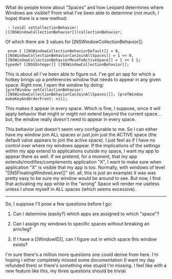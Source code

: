 What do people know about "Spaces" and how Leopard determines where Windows are visible?  From what I've been able to determine (not much, I hope) there is a new method:

<code> - (void) setCollectionBehavior: ([[NSWindowCollectionBehavior]])collectionBehavior;</code> 

Of which there are 3 values for [[NSWindowCollectionBehavior]]:

<code> enum {
   [[NSWindowCollectionBehaviorDefault]] = 0,
   [[NSWindowCollectionBehaviorCanJoinAllSpaces]] = 1 << 0,
   [[NSWindowCollectionBehaviorMoveToActiveSpace]] = 1 << 1
};
typedef [[NSUInteger]] [[NSWindowCollectionBehavior]];</code> 

This is about all I've been able to figure out.  I've got an app for which a hotkey brings up a preferences window that needs to appear in any given space.  Right now, I open the window by doing:
<code>    [prefWindow setCollectionBehavior: [[NSWindowCollectionBehaviorCanJoinAllSpaces]]];
    [prefWindow makeKeyAndOrderFront: nil]; </code> 

This makes it appear in every space.  Which is fine, I suppose, since it will apply behavior that might or might not extend beyond the current space... but, the window really doesn't need to appear in every space.

This behavior just doesn't seem very configurable to me.  So I can either have my window join ALL spaces or just join just the ACTIVE space (the default value appears to join the active space).  I just feel as if I have no control over where my windows appear.  If the implications of the settings within my app extend to applications outside my space, I want my app to appear there as well.  If we pretend, for a moment, that my app extends/modifies/complements application "X", I want to make sure when application "X" is visible that my app is too.  Normally, with windows of level "[[NSFloatingWindowLevel]]" (et. all, this is just an example) it was was pretty easy to be sure my window would be around to see.  But now, I find that activating my app while in the "wrong" Space will render me useless unless I show myself in ALL spaces (which seems excessive).

---- 

So, I suppose I'll pose a few questions before I go:

1) Can I determine (easily?) which apps are assigned to which "space"?

2) Can I assign my windows to specific spaces without breaking an arm/leg?

3) If I have a [[WindowID]], can I figure out in which space this window exists?

I'm sure there's a million more questions one could derive from here.  I'm hoping I either completely missed some documentation (I want my day refunded then) or there's something else stupid I'm missing. I feel like with a new feature like this, my three questions should be trivial.